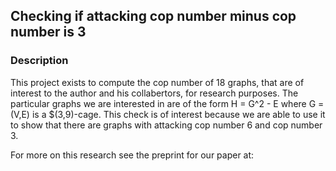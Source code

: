 ## Checking if attacking cop number minus cop number is 3

### Description

This project exists to compute the cop number of 18 graphs, that are of interest to the author and his collabertors, for research purposes. The particular graphs we are interested in are of the form H = G^2 - E where G = (V,E) is a $(3,9)-cage. This check is of interest because we are able to use it to show that there are graphs with attacking cop number 6 and cop number 3.

For more on this research see the preprint for our paper at:
